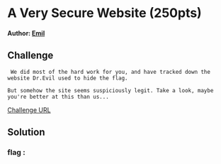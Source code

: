 # A Very Secure Website (250pts)
#### Author: [Emil](https://github.com/TheSkullCrushr)

## Challenge
`
We did most of the hard work for you, and have tracked down the website Dr.Evil used to hide the flag.`

`
But somehow the site seems suspiciously legit. Take a look, maybe you're better at this than us... `

[Challenge URL](https://15.206.70.213/)

## Solution

### flag :
